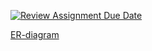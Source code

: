 [![Review Assignment Due Date](https://classroom.github.com/assets/deadline-readme-button-22041afd0340ce965d47ae6ef1cefeee28c7c493a6346c4f15d667ab976d596c.svg)](https://classroom.github.com/a/5k4uDUDX)

[ER-diagram](https://app.diagrams.net/#G11inj4bwAZznQeKhCPwMy8Jit4vO-FfpM#%7B%22pageId%22%3A%22rl9zJcphuvxWjWGPsxfj%22%7D)

